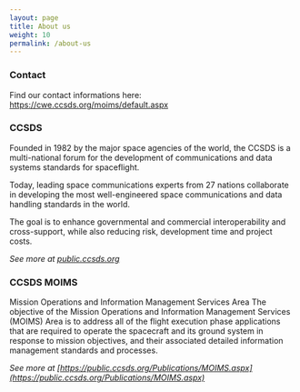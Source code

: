 ```yaml
---
layout: page
title: About us
weight: 10
permalink: /about-us
---
```


### Contact
Find our contact informations here: https://cwe.ccsds.org/moims/default.aspx

### CCSDS
Founded in 1982 by the major space agencies of the world, the CCSDS is a multi-national forum for the development of communications and data systems standards for spaceflight.

Today, leading space communications experts from 27 nations collaborate in developing the most well-engineered space communications and data handling standards in the world.

The goal is to enhance governmental and commercial interoperability and cross-support, while also reducing risk, development time and project costs.

*See more at [public.ccsds.org](https://public.ccsds.org)*

### CCSDS MOIMS

Mission Operations and Information Management Services Area The objective of the Mission Operations and Information Management Services (MOIMS) Area is to address all of the flight execution phase applications that are required to operate the spacecraft and its ground system in response to mission objectives, and their associated detailed information management standards and processes.

*See more at [https://public.ccsds.org/Publications/MOIMS.aspx](https://public.ccsds.org/Publications/MOIMS.aspx)*


